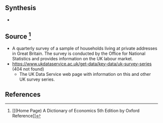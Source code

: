 ## Synthesis
- 
## Source [^1]
- A quarterly survey of a sample of households living at private addresses in Great Britain. The survey is conducted by the Office for National Statistics and provides information on the UK labour market.
- https://www.ukdataservice.ac.uk/get-data/key-data/uk-survey-series (404 not found)
	- The UK Data Service web page with information on this and other UK survey series.
## References

[^1]: [[(Home Page) A Dictionary of Economics 5th Edition by Oxford Reference]]